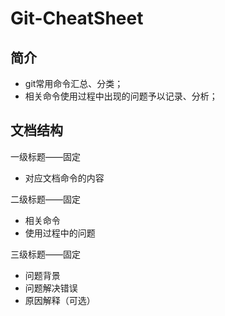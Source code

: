 # Git-CheatSheet

## 简介

- git常用命令汇总、分类；
- 相关命令使用过程中出现的问题予以记录、分析；

## 文档结构

一级标题——固定

- 对应文档命令的内容

二级标题——固定

- 相关命令
- 使用过程中的问题

三级标题——固定

- 问题背景
- 问题解决错误
- 原因解释（可选）





